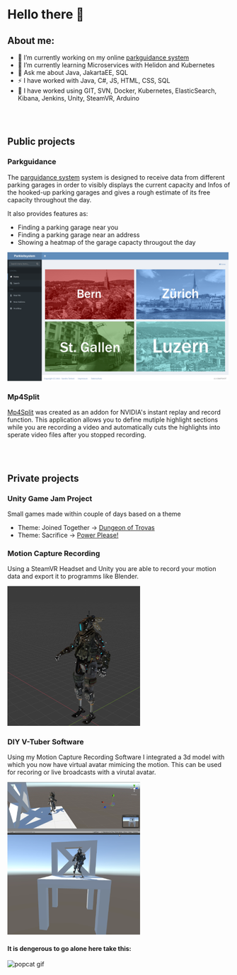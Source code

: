 # Hello there 👋



## About me:

- 🔭 I’m currently working on my online [parkguidance system](https://github.com/Neoministein/parkguidance)
- 🌱 I’m currently learning Microservices with Helidon and Kubernetes
- 💬 Ask me about Java, JakartaEE, SQL
- ⚡ I have worked with Java, C#, JS, HTML, CSS, SQL
- 🔨 I have worked using GIT, SVN, Docker, Kubernetes, ElasticSearch, Kibana, Jenkins, Unity, SteamVR, Arduino

<Br>
<Br>
    
## Public projects

### Parkguidance 
  
The [parguidance system](https://github.com/Neoministein/parkguidance) system is designed to receive data from different parking garages in order to visibly displays the current capacity and Infos of the hooked-up parking garages and gives a rough estimate of its free capacity throughout the day. 

It also provides features as:
- Finding a parking garage near you 
- Finding a parking garage near an address 
- Showing a heatmap of the garage capacty througout the day 
  
<img src="https://github.com/Neoministein/parkguidance/raw/main/docs/images/IndexPage.png" alt="Parkguidance Website" style="width:500px;"/>
  
### Mp4Split

[Mp4Split](https://github.com/Neoministein/Mp4Split) was created as an addon for NVIDIA's instant replay and record function. This application allows you to define mutiple highlight sections while you are recording a video and automatically cuts the highlights into sperate video files after you stopped recording. 
  
<Br>
<Br>
  
## Private projects

### Unity Game Jam Project

Small games made within couple of days based on a theme

- Theme: Joined Together -> [Dungeon of Trovas](https://siliwan.itch.io/the-dungeon-of-trovas)
- Theme: Sacrifice -> [Power Please!](https://neoministein.itch.io/power-please)
  
### Motion Capture Recording

Using a SteamVR Headset and Unity you are able to record your motion data and export it to programms like Blender.
  
<img src="img/mocap.png" alt="Moction to blender" style="width:300px;"/>

### DIY V-Tuber Software 

Using my Motion Capture Recording Software I integrated a 3d model with which you now have virtual avatar mimicing the motion. This can be used for recoring or live broadcasts with a virutal avatar.
  
<img src="img/V-Tuber_Software.png" alt="Moction Capture in Unity" style="width:300px;"/>
  
 #### It is dengerous to go alone here take this: 
<img src="https://c.tenor.com/0UPw9RZF_cAAAAAC/pop-cat.gif" alt="popcat gif" style="width:50px;"/>
  

